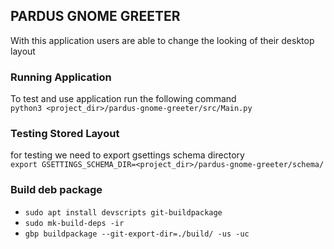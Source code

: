 ## PARDUS GNOME GREETER
With this application users are able to change the looking of their desktop layout


### Running Application
To test and use application run the following command <br/>
`python3 <project_dir>/pardus-gnome-greeter/src/Main.py`

### Testing Stored Layout
for testing we need to export gsettings schema directory <br>
`export GSETTINGS_SCHEMA_DIR=<project_dir>/pardus-gnome-greeter/schema/`

### Build deb package

* `sudo apt install devscripts git-buildpackage`
* `sudo mk-build-deps -ir`
* `gbp buildpackage --git-export-dir=./build/ -us -uc`